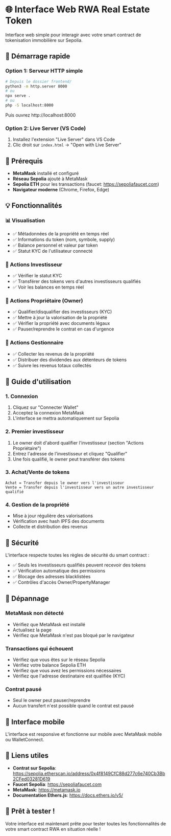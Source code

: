 # 🌐 Interface Web RWA Real Estate Token

Interface web simple pour interagir avec votre smart contract de tokenisation immobilière sur Sepolia.

## 🚀 Démarrage rapide

### Option 1: Serveur HTTP simple
```bash
# Depuis le dossier frontend/
python3 -m http.server 8000
# ou
npx serve .
# ou
php -S localhost:8000
```

Puis ouvrez http://localhost:8000

### Option 2: Live Server (VS Code)
1. Installez l'extension "Live Server" dans VS Code
2. Clic droit sur `index.html` → "Open with Live Server"

## 🔧 Prérequis

- **MetaMask** installé et configuré
- **Réseau Sepolia** ajouté à MetaMask
- **Sepolia ETH** pour les transactions (faucet: https://sepoliafaucet.com)
- **Navigateur moderne** (Chrome, Firefox, Edge)

## 💡 Fonctionnalités

### 📊 Visualisation
- ✅ Métadonnées de la propriété en temps réel
- ✅ Informations du token (nom, symbole, supply)
- ✅ Balance personnel et valeur par token
- ✅ Statut KYC de l'utilisateur connecté

### 👥 Actions Investisseur
- ✅ Vérifier le statut KYC
- ✅ Transférer des tokens vers d'autres investisseurs qualifiés
- ✅ Voir les balances en temps réel

### 👑 Actions Propriétaire (Owner)
- ✅ Qualifier/disqualifier des investisseurs (KYC)
- ✅ Mettre à jour la valorisation de la propriété
- ✅ Vérifier la propriété avec documents légaux
- ✅ Pauser/reprendre le contrat en cas d'urgence

### 🏢 Actions Gestionnaire
- ✅ Collecter les revenus de la propriété
- ✅ Distribuer des dividendes aux détenteurs de tokens
- ✅ Suivre les revenus totaux collectés

## 🎯 Guide d'utilisation

### 1. Connexion
1. Cliquez sur "Connecter Wallet"
2. Acceptez la connexion MetaMask
3. L'interface se mettra automatiquement sur Sepolia

### 2. Premier investisseur
1. Le owner doit d'abord qualifier l'investisseur (section "Actions Propriétaire")
2. Entrez l'adresse de l'investisseur et cliquez "Qualifier"
3. Une fois qualifié, le owner peut transférer des tokens

### 3. Achat/Vente de tokens
```
Achat = Transfer depuis le owner vers l'investisseur
Vente = Transfer depuis l'investisseur vers un autre investisseur qualifié
```

### 4. Gestion de la propriété
- Mise à jour régulière des valorisations
- Vérification avec hash IPFS des documents
- Collecte et distribution des revenus

## 🔐 Sécurité

L'interface respecte toutes les règles de sécurité du smart contract :
- ✅ Seuls les investisseurs qualifiés peuvent recevoir des tokens
- ✅ Vérification automatique des permissions
- ✅ Blocage des adresses blacklistées
- ✅ Contrôles d'accès Owner/PropertyManager

## 🐛 Dépannage

### MetaMask non détecté
- Vérifiez que MetaMask est installé
- Actualisez la page
- Vérifiez que MetaMask n'est pas bloqué par le navigateur

### Transactions qui échouent
- Vérifiez que vous êtes sur le réseau Sepolia
- Vérifiez votre balance Sepolia ETH
- Vérifiez que vous avez les permissions nécessaires
- Vérifiez que l'adresse destinataire est qualifiée (KYC)

### Contrat pausé
- Seul le owner peut pauser/reprendre
- Aucun transfert n'est possible quand le contrat est pausé

## 📱 Interface mobile

L'interface est responsive et fonctionne sur mobile avec MetaMask mobile ou WalletConnect.

## 🔗 Liens utiles

- **Contrat sur Sepolia**: https://sepolia.etherscan.io/address/0x4f8149CfC88d277c6e740Cb3Bb2CFed03281D619
- **Faucet Sepolia**: https://sepoliafaucet.com
- **MetaMask**: https://metamask.io
- **Documentation Ethers.js**: https://docs.ethers.io/v5/

## 🎉 Prêt à tester !

Votre interface est maintenant prête pour tester toutes les fonctionnalités de votre smart contract RWA en situation réelle !